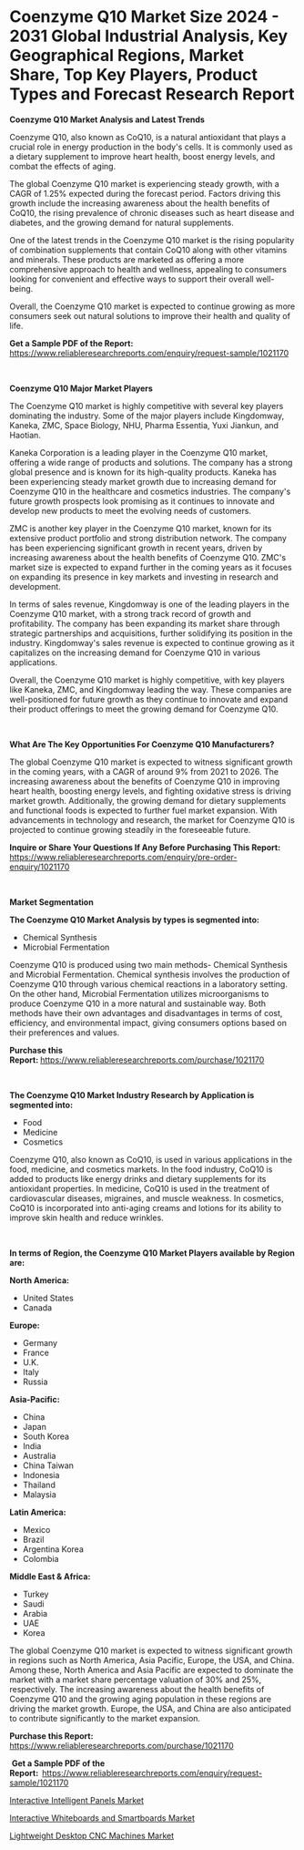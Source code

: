 <p><h1>Coenzyme Q10 Market Size 2024 - 2031 Global Industrial Analysis, Key Geographical Regions, Market Share, Top Key Players, Product Types and Forecast Research Report</h1></p><p><strong>Coenzyme Q10 Market Analysis and Latest Trends</strong></p>
<p><p>Coenzyme Q10, also known as CoQ10, is a natural antioxidant that plays a crucial role in energy production in the body's cells. It is commonly used as a dietary supplement to improve heart health, boost energy levels, and combat the effects of aging.</p><p>The global Coenzyme Q10 market is experiencing steady growth, with a CAGR of 1.25% expected during the forecast period. Factors driving this growth include the increasing awareness about the health benefits of CoQ10, the rising prevalence of chronic diseases such as heart disease and diabetes, and the growing demand for natural supplements.</p><p>One of the latest trends in the Coenzyme Q10 market is the rising popularity of combination supplements that contain CoQ10 along with other vitamins and minerals. These products are marketed as offering a more comprehensive approach to health and wellness, appealing to consumers looking for convenient and effective ways to support their overall well-being.</p><p>Overall, the Coenzyme Q10 market is expected to continue growing as more consumers seek out natural solutions to improve their health and quality of life.</p></p>
<p><strong>Get a Sample PDF of the Report:&nbsp;</strong> <a href="https://www.reliableresearchreports.com/enquiry/request-sample/1021170">https://www.reliableresearchreports.com/enquiry/request-sample/1021170</a></p>
<p>&nbsp;</p>
<p><strong>Coenzyme Q10 Major Market Players</strong></p>
<p><p>The Coenzyme Q10 market is highly competitive with several key players dominating the industry. Some of the major players include Kingdomway, Kaneka, ZMC, Space Biology, NHU, Pharma Essentia, Yuxi Jiankun, and Haotian.</p><p>Kaneka Corporation is a leading player in the Coenzyme Q10 market, offering a wide range of products and solutions. The company has a strong global presence and is known for its high-quality products. Kaneka has been experiencing steady market growth due to increasing demand for Coenzyme Q10 in the healthcare and cosmetics industries. The company's future growth prospects look promising as it continues to innovate and develop new products to meet the evolving needs of customers.</p><p>ZMC is another key player in the Coenzyme Q10 market, known for its extensive product portfolio and strong distribution network. The company has been experiencing significant growth in recent years, driven by increasing awareness about the health benefits of Coenzyme Q10. ZMC's market size is expected to expand further in the coming years as it focuses on expanding its presence in key markets and investing in research and development.</p><p>In terms of sales revenue, Kingdomway is one of the leading players in the Coenzyme Q10 market, with a strong track record of growth and profitability. The company has been expanding its market share through strategic partnerships and acquisitions, further solidifying its position in the industry. Kingdomway's sales revenue is expected to continue growing as it capitalizes on the increasing demand for Coenzyme Q10 in various applications.</p><p>Overall, the Coenzyme Q10 market is highly competitive, with key players like Kaneka, ZMC, and Kingdomway leading the way. These companies are well-positioned for future growth as they continue to innovate and expand their product offerings to meet the growing demand for Coenzyme Q10.</p></p>
<p>&nbsp;</p>
<p><strong>What Are The Key Opportunities For Coenzyme Q10 Manufacturers?</strong></p>
<p><p>The global Coenzyme Q10 market is expected to witness significant growth in the coming years, with a CAGR of around 9% from 2021 to 2026. The increasing awareness about the benefits of Coenzyme Q10 in improving heart health, boosting energy levels, and fighting oxidative stress is driving market growth. Additionally, the growing demand for dietary supplements and functional foods is expected to further fuel market expansion. With advancements in technology and research, the market for Coenzyme Q10 is projected to continue growing steadily in the foreseeable future.</p></p>
<p><strong>Inquire or Share Your Questions If Any Before Purchasing This Report:</strong> <a href="https://www.reliableresearchreports.com/enquiry/pre-order-enquiry/1021170">https://www.reliableresearchreports.com/enquiry/pre-order-enquiry/1021170</a></p>
<p>&nbsp;</p>
<p><strong>Market Segmentation</strong></p>
<p><strong>The Coenzyme Q10 Market Analysis by types is segmented into:</strong></p>
<p><ul><li>Chemical Synthesis</li><li>Microbial Fermentation</li></ul></p>
<p><p>Coenzyme Q10 is produced using two main methods- Chemical Synthesis and Microbial Fermentation. Chemical synthesis involves the production of Coenzyme Q10 through various chemical reactions in a laboratory setting. On the other hand, Microbial Fermentation utilizes microorganisms to produce Coenzyme Q10 in a more natural and sustainable way. Both methods have their own advantages and disadvantages in terms of cost, efficiency, and environmental impact, giving consumers options based on their preferences and values.</p></p>
<p><strong>Purchase this Report:&nbsp;</strong><a href="https://www.reliableresearchreports.com/purchase/1021170">https://www.reliableresearchreports.com/purchase/1021170</a></p>
<p>&nbsp;</p>
<p><strong>The Coenzyme Q10 Market Industry Research by Application is segmented into:</strong></p>
<p><ul><li>Food</li><li>Medicine</li><li>Cosmetics</li></ul></p>
<p><p>Coenzyme Q10, also known as CoQ10, is used in various applications in the food, medicine, and cosmetics markets. In the food industry, CoQ10 is added to products like energy drinks and dietary supplements for its antioxidant properties. In medicine, CoQ10 is used in the treatment of cardiovascular diseases, migraines, and muscle weakness. In cosmetics, CoQ10 is incorporated into anti-aging creams and lotions for its ability to improve skin health and reduce wrinkles.</p></p>
<p>&nbsp;</p>
<p><strong>In terms of Region, the Coenzyme Q10 Market Players available by Region are:</strong></p>
<p>
    <p> <strong> North America: </strong>
        <ul>
            <li>United States</li>
            <li>Canada</li>
        </ul>
        </p> 
    <p> <strong> Europe: </strong>
        <ul>
            <li>Germany</li>
            <li>France</li>
            <li>U.K.</li>
            <li>Italy</li>
            <li>Russia</li>
        </ul>
        </p> 
    <p> <strong> Asia-Pacific: </strong>
        <ul>
            <li>China</li>
            <li>Japan</li>
            <li>South Korea</li>
            <li>India</li>
            <li>Australia</li>
            <li>China Taiwan</li>
            <li>Indonesia</li>
            <li>Thailand</li>
            <li>Malaysia</li>
        </ul>
        </p> 
    <p> <strong> Latin America: </strong>
        <ul>
            <li>Mexico</li>
            <li>Brazil</li>
            <li>Argentina Korea</li>
            <li>Colombia</li>
        </ul>
        </p> 
    <p> <strong> Middle East & Africa: </strong>
        <ul>
            <li>Turkey</li>
            <li>Saudi</li>
            <li>Arabia</li>
            <li>UAE</li>
            <li>Korea</li>
        </ul>
    </p>
    </p>
<p><p>The global Coenzyme Q10 market is expected to witness significant growth in regions such as North America, Asia Pacific, Europe, the USA, and China. Among these, North America and Asia Pacific are expected to dominate the market with a market share percentage valuation of 30% and 25%, respectively. The increasing awareness about the health benefits of Coenzyme Q10 and the growing aging population in these regions are driving the market growth. Europe, the USA, and China are also anticipated to contribute significantly to the market expansion.</p></p>
<p><strong>Purchase this Report: </strong><a href="https://www.reliableresearchreports.com/purchase/1021170">https://www.reliableresearchreports.com/purchase/1021170</a></p>
<p>&nbsp;<strong>Get a Sample PDF of the Report:&nbsp;&nbsp;</strong><a href="https://www.reliableresearchreports.com/enquiry/request-sample/1021170">https://www.reliableresearchreports.com/enquiry/request-sample/1021170</a></p>
<p><strong></strong></p>
<p><p><a href="https://view.publitas.com/reportprime-1/interactive-intelligent-panels-market-centers-on-aspects-such-as-market-growth-market-share-market-opportunity-and-projected-forecasts-spanning-from-2023-to-2030/">Interactive Intelligent Panels Market</a></p><p><a href="https://view.publitas.com/reportprime-1/interactive-whiteboards-and-smartboards-market-size-growth-and-forecast-from-2023-2030/">Interactive Whiteboards and Smartboards Market</a></p><p><a href="https://view.publitas.com/reportprime-1/lightweight-desktop-cnc-machines-market-offers-provide-insightful-data-for-the-time-period-from-2023-to-2030-and-also-provide-analysis-based-on-application-type-and-region/">Lightweight Desktop CNC Machines Market</a></p></p>
